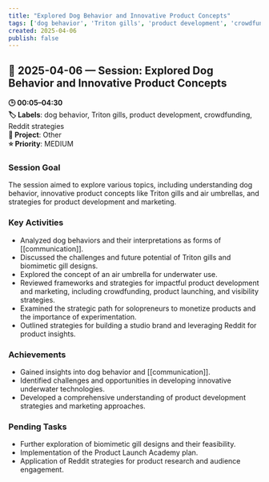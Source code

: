 ```yaml
---
title: "Explored Dog Behavior and Innovative Product Concepts"
tags: ['dog behavior', 'Triton gills', 'product development', 'crowdfunding', 'Reddit strategies']
created: 2025-04-06
publish: false
---
```


## 📅 2025-04-06 — Session: Explored Dog Behavior and Innovative Product Concepts

**🕒 00:05–04:30**  
**🏷️ Labels**: dog behavior, Triton gills, product development, crowdfunding, Reddit strategies  
**📂 Project**: Other  
**⭐ Priority**: MEDIUM  


### Session Goal
The session aimed to explore various topics, including understanding dog behavior, innovative product concepts like Triton gills and air umbrellas, and strategies for product development and marketing.

### Key Activities
- Analyzed dog behaviors and their interpretations as forms of [[communication]].
- Discussed the challenges and future potential of Triton gills and biomimetic gill designs.
- Explored the concept of an air umbrella for underwater use.
- Reviewed frameworks and strategies for impactful product development and marketing, including crowdfunding, product launching, and visibility strategies.
- Examined the strategic path for solopreneurs to monetize products and the importance of experimentation.
- Outlined strategies for building a studio brand and leveraging Reddit for product insights.

### Achievements
- Gained insights into dog behavior and [[communication]].
- Identified challenges and opportunities in developing innovative underwater technologies.
- Developed a comprehensive understanding of product development strategies and marketing approaches.

### Pending Tasks
- Further exploration of biomimetic gill designs and their feasibility.
- Implementation of the Product Launch Academy plan.
- Application of Reddit strategies for product research and audience engagement.
